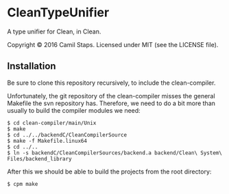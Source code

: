 # CleanTypeUnifier

A type unifier for Clean, in Clean.

Copyright &copy; 2016 Camil Staps. Licensed under MIT (see the LICENSE file).

## Installation

Be sure to clone this repository recursively, to include the clean-compiler.

Unfortunately, the git repository of the clean-compiler misses the general Makefile the svn repository has. Therefore, we need to do a bit more than usually to build the compiler modules we need:

    $ cd clean-compiler/main/Unix
    $ make
    $ cd ../../backendC/CleanCompilerSource
    $ make -f Makefile.linux64
    $ cd ../..
    $ ln -s backendC/CleanCompilerSources/backend.a backend/Clean\ System\ Files/backend_library

After this we should be able to build the projects from the root directory:

    $ cpm make

